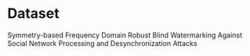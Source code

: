 # Dataset
Symmetry-based Frequency Domain Robust Blind Watermarking Against Social Network Processing and Desynchronization Attacks
